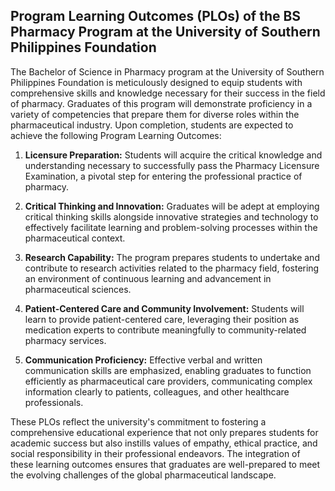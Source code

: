 ## Program Learning Outcomes (PLOs) of the BS Pharmacy Program at the University of Southern Philippines Foundation

The Bachelor of Science in Pharmacy program at the University of Southern Philippines Foundation is meticulously designed to equip students with comprehensive skills and knowledge necessary for their success in the field of pharmacy. Graduates of this program will demonstrate proficiency in a variety of competencies that prepare them for diverse roles within the pharmaceutical industry. Upon completion, students are expected to achieve the following Program Learning Outcomes:

1. **Licensure Preparation:** Students will acquire the critical knowledge and understanding necessary to successfully pass the Pharmacy Licensure Examination, a pivotal step for entering the professional practice of pharmacy.

2. **Critical Thinking and Innovation:** Graduates will be adept at employing critical thinking skills alongside innovative strategies and technology to effectively facilitate learning and problem-solving processes within the pharmaceutical context.

3. **Research Capability:** The program prepares students to undertake and contribute to research activities related to the pharmacy field, fostering an environment of continuous learning and advancement in pharmaceutical sciences.

4. **Patient-Centered Care and Community Involvement:** Students will learn to provide patient-centered care, leveraging their position as medication experts to contribute meaningfully to community-related pharmacy services.

5. **Communication Proficiency:** Effective verbal and written communication skills are emphasized, enabling graduates to function efficiently as pharmaceutical care providers, communicating complex information clearly to patients, colleagues, and other healthcare professionals.

These PLOs reflect the university's commitment to fostering a comprehensive educational experience that not only prepares students for academic success but also instills values of empathy, ethical practice, and social responsibility in their professional endeavors. The integration of these learning outcomes ensures that graduates are well-prepared to meet the evolving challenges of the global pharmaceutical landscape.